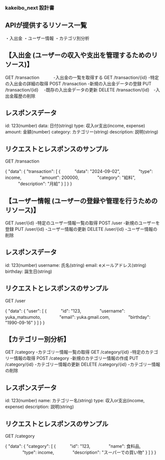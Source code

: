### kakeibo_next 設計書

## APIが提供するリソース一覧
・入出金
・ユーザー情報
・カテゴリ別分析


## 【入出金 (ユーザーの収入や支出を管理するためのリソース)】
GET /transaction     　　　-入出金の一覧を取得する
GET /transaction/{id}     -特定の入出金の詳細の取得
POST /transaction         -新規の入出金データの登録
PUT /transaction/{id}　   -既存の入出金データの更新
DELETE /transaction/{id}　-入出金履歴の削除

## レスポンスデータ
id: 123(number)
data: 日付(string)
type: 収入or支出(income, expense)
amount: 金額(number)
category: カテゴリー(string)
description: 説明(string)

## リクエストとレスポンスのサンプル
GET /transaction

{
  "data": {
    "transaction": [
	      {
     　　　"data": "2024-09-02",
	 　　　　"type": income,
	 　　　　"amount": 200000,
	 　　　　"category": "給料",
     　　　"description": "月給"
	      }
    ]
  }
}

## 【ユーザー情報 (ユーザーの登録や管理を行うためのリソース)】
GET /user/{id}    -特定のユーザー情報一覧の取得
POST /user        -新規のユーザーを登録
PUT /user/{id}    -ユーザー情報の更新
DELETE /user/{id} -ユーザー情報の削除

## レスポンスデータ
id: 123(number)
username: 氏名(string)
email: eメールアドレス(string)
birthday: 誕生日(string)

## リクエストとレスポンスのサンプル
GET /user

{
  "data": {
    "user": [
	      {
     　　　"id": "123,
	 　　　　"username": yuka_matsumoto,
	 　　　　"email": yuka.gmail.com,
	 　　　　"birthday": "1990-09-16"
	      }
    ]
  }
}

## 【カテゴリー別分析】
GET /category          -カテゴリー情報一覧の取得
GET /category/{id}     -特定のカテゴリー情報の取得
POST /category         -新規のカテゴリー情報の作成
PUT /category/{id}     -カテゴリー情報の更新
DELETE /category/{id}  -カテゴリー情報の削除

## レスポンスデータ
id: 123(number)
name: カテゴリー名(string)
type: 収入or支出(income, expense)
description: 説明(string)

## リクエストとレスポンスのサンプル
GET /category

{
  "data": {
    "category": [
	      {
     　　　"id": "123,
	 　　　　"name": 食料品,
	 　　　　"type": income,
	 　　　　"description": "スーパーでの買い物"
	      }
    ]
  }
}


